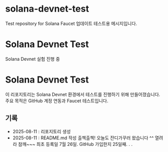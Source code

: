 # solana-devnet-test
Test repository for Solana Faucet
업데이트 테스트용 메시지입니다.
# Solana Devnet Test
Solana Devnet 실험 진행 중 
# Solana Devnet Test

이 리포지토리는 Solana Devnet 환경에서 테스트를 진행하기 위해 만들어졌습니다.  
주요 목적은 GitHub 계정 연동과 Faucet 테스트입니다.  

## 기록
- 2025-08-11 : 리포지토리 생성
- 2025-08-11 : README.md  작성
출첵출첵!
오늘도 잔디가꾸러 왔습니다 ^^
열려라 참깨~~~
최초 등록일 7월 26일. GitHub 가입한지 25일째. . .
